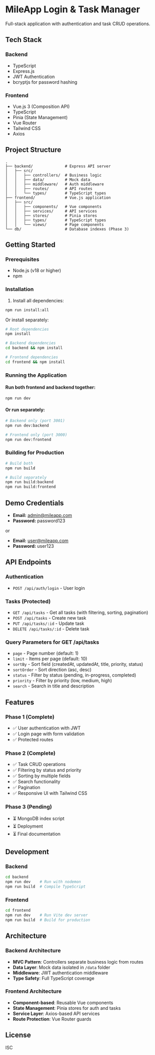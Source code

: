# MileApp Login & Task Manager

Full-stack application with authentication and task CRUD operations.

## Tech Stack

### Backend
- TypeScript
- Express.js
- JWT Authentication
- bcryptjs for password hashing

### Frontend
- Vue.js 3 (Composition API)
- TypeScript
- Pinia (State Management)
- Vue Router
- Tailwind CSS
- Axios

## Project Structure

```
.
├── backend/              # Express API server
│   ├── src/
│   │   ├── controllers/  # Business logic
│   │   ├── data/         # Mock data
│   │   ├── middleware/   # Auth middleware
│   │   ├── routes/       # API routes
│   │   └── types/        # TypeScript types
├── frontend/             # Vue.js application
│   ├── src/
│   │   ├── components/   # Vue components
│   │   ├── services/     # API services
│   │   ├── stores/       # Pinia stores
│   │   ├── types/        # TypeScript types
│   │   └── views/        # Page components
└── db/                   # Database indexes (Phase 3)
```

## Getting Started

### Prerequisites
- Node.js (v18 or higher)
- npm

### Installation

1. Install all dependencies:
```bash
npm run install:all
```

Or install separately:
```bash
# Root dependencies
npm install

# Backend dependencies
cd backend && npm install

# Frontend dependencies
cd frontend && npm install
```

### Running the Application

#### Run both frontend and backend together:
```bash
npm run dev
```

#### Or run separately:
```bash
# Backend only (port 3001)
npm run dev:backend

# Frontend only (port 3000)
npm run dev:frontend
```

### Building for Production

```bash
# Build both
npm run build

# Build separately
npm run build:backend
npm run build:frontend
```

## Demo Credentials

- **Email:** admin@mileapp.com
- **Password:** password123

or

- **Email:** user@mileapp.com
- **Password:** user123

## API Endpoints

### Authentication
- `POST /api/auth/login` - User login

### Tasks (Protected)
- `GET /api/tasks` - Get all tasks (with filtering, sorting, pagination)
- `POST /api/tasks` - Create new task
- `PUT /api/tasks/:id` - Update task
- `DELETE /api/tasks/:id` - Delete task

### Query Parameters for GET /api/tasks
- `page` - Page number (default: 1)
- `limit` - Items per page (default: 10)
- `sortBy` - Sort field (createdAt, updatedAt, title, priority, status)
- `sortOrder` - Sort direction (asc, desc)
- `status` - Filter by status (pending, in-progress, completed)
- `priority` - Filter by priority (low, medium, high)
- `search` - Search in title and description

## Features

### Phase 1 (Complete)
- ✅ User authentication with JWT
- ✅ Login page with form validation
- ✅ Protected routes

### Phase 2 (Complete)
- ✅ Task CRUD operations
- ✅ Filtering by status and priority
- ✅ Sorting by multiple fields
- ✅ Search functionality
- ✅ Pagination
- ✅ Responsive UI with Tailwind CSS

### Phase 3 (Pending)
- ⏳ MongoDB index script
- ⏳ Deployment
- ⏳ Final documentation

## Development

### Backend
```bash
cd backend
npm run dev    # Run with nodemon
npm run build  # Compile TypeScript
```

### Frontend
```bash
cd frontend
npm run dev    # Run Vite dev server
npm run build  # Build for production
```

## Architecture

### Backend Architecture
- **MVC Pattern**: Controllers separate business logic from routes
- **Data Layer**: Mock data isolated in `/data` folder
- **Middleware**: JWT authentication middleware
- **Type Safety**: Full TypeScript coverage

### Frontend Architecture
- **Component-based**: Reusable Vue components
- **State Management**: Pinia stores for auth and tasks
- **Service Layer**: Axios-based API services
- **Route Protection**: Vue Router guards

## License

ISC